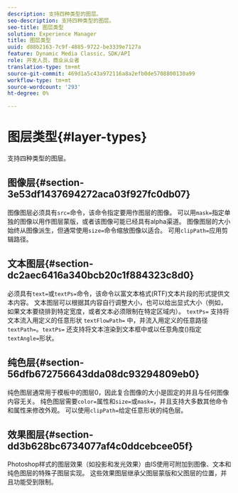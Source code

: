 ```yaml
---
description: 支持四种类型的图层。
seo-description: 支持四种类型的图层。
seo-title: 图层类型
solution: Experience Manager
title: 图层类型
uuid: d88b2163-7c9f-4885-9722-be3339e7127a
feature: Dynamic Media Classic，SDK/API
role: 开发人员，商业从业者
translation-type: tm+mt
source-git-commit: 469d1a5c43a972116a8a2efb0de5708800130a99
workflow-type: tm+mt
source-wordcount: '293'
ht-degree: 0%

---
```



# 图层类型{#layer-types}

支持四种类型的图层。

## 图像层{#section-3e53df1437694272aca03f927fc0db07}

图像图层必须具有`src=`命令，该命令指定要用作图层的图像。 可以用`mask=`指定单独的图像以用作图层蒙版，或者该图像可能已经具有alpha渠道。 图像图层的大小始终从图像派生，但通常使用`size=`命令缩放图像以适合。 可用`clipPath=`应用剪辑路径。

## 文本图层{#section-dc2aec6416a340bcb20c1f884323c8d0}

必须具有`text=`或`textPs=`命令，该命令以富文本格式(RTF)文本片段的形式提供文本内容。 文本图层可以根据其内容自行调整大小，也可以给出显式大小（例如，如果文本要绕排到特定宽度，或者文本必须限制在特定区域内）。 `textPs=` 支持将文本流入用定义的任意形状 `textFlowPath=` 中，并流入用定义的任意路径 `textPath=`。`textPs=` 还支持将文本渲染到文本框中或以任意角度()指定 `textAngle=`形状。

## 纯色层{#section-56dfb672756643dda08dc93294809eb0}

纯色图层通常用于模板中的图层0，因此复合图像的大小是固定的并且与任何图像内容无关。 纯色图层需要`color=`属性和`size=`或`mask=`，并且支持大多数其他命令和属性来修改外观。 可以使用`clipPath=`给定任意形状的纯色层。

## 效果图层{#section-dd3b628bc6734077af4c0ddcebcee05f}

Photoshop样式的图层效果（如投影和发光效果）由IS使用可附加到图像、文本和纯色图层的特殊子图层实现。 这些效果图层继承父图层蒙版和父图层的位置，并且功能受到限制。

